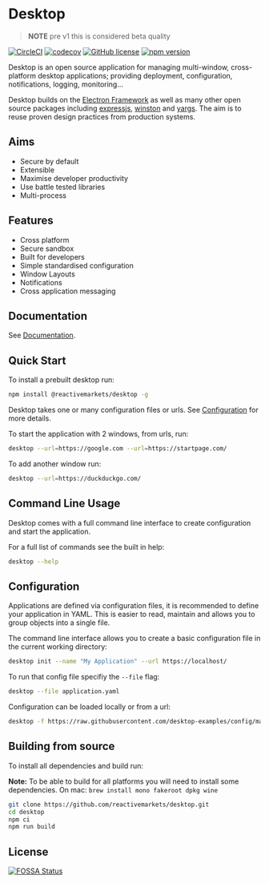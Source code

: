 # Desktop

> **NOTE** pre v1 this is considered beta quality

[![CircleCI](https://circleci.com/gh/reactivemarkets/desktop/tree/main.svg?style=shield)](https://circleci.com/gh/reactivemarkets/desktop/tree/main)
[![codecov](https://codecov.io/gh/reactivemarkets/desktop/branch/main/graph/badge.svg)](https://codecov.io/gh/reactivemarkets/desktop)
[![GitHub license](https://img.shields.io/badge/license-Apache-brightgreen.svg)](https://github.com/reactivemarkets/desktop/blob/main/LICENSE) [![npm version](https://img.shields.io/npm/v/@reactivemarkets/desktop.svg?style=flat)](https://www.npmjs.com/package/@reactivemarkets/desktop)

Desktop is an open source application for managing multi-window, cross-platform desktop applications; providing deployment, configuration, notifications, logging, monitoring...

Desktop builds on the [Electron Framework](https://github.com/electron/electron) as well as many other open source packages including [expressjs](https://github.com/expressjs/express/), [winston](https://github.com/winstonjs/winston) and [yargs](https://github.com/yargs/yargs). The aim is to reuse proven design practices from production systems.

## Aims

* Secure by default
* Extensible
* Maximise developer productivity
* Use battle tested libraries
* Multi-process

## Features

* Cross platform
* Secure sandbox
* Built for developers
* Simple standardised configuration
* Window Layouts
* Notifications
* Cross application messaging

## Documentation

See [Documentation](https://reactivemarkets.github.io/desktop/).

## Quick Start

To install a prebuilt desktop run:

```bash
npm install @reactivemarkets/desktop -g
```

Desktop takes one or many configuration files or urls. See [Configuration](#Configuration) for more details.

To start the application with 2 windows, from urls, run:

```bash
desktop --url=https://google.com --url=https://startpage.com/
```

To add another window run:

```bash
desktop --url=https://duckduckgo.com/
```

## Command Line Usage

Desktop comes with a full command line interface to create configuration and start the application.

For a full list of commands see the built in help:

```bash
desktop --help
```

## Configuration

Applications are defined via configuration files, it is recommended to define your application in YAML. This is easier to read, maintain and allows you to group objects into a single file.

The command line interface allows you to create a basic configuration file in the current working directory:

```bash
desktop init --name "My Application" --url https://localhost/
```

To run that config file specifiy the `--file` flag:

```bash
desktop --file application.yaml
```

Configuration can be loaded locally or from a url:

```bash
desktop -f https://raw.githubusercontent.com/desktop-examples/config/main/examples/single-window.yaml
```

## Building from source

To install all dependencies and build run:

**Note:** To be able to build for all platforms you will need to install some dependencies. On mac: `brew install mono fakeroot dpkg wine`

```bash
git clone https://github.com/reactivemarkets/desktop.git
cd desktop
npm ci
npm run build
```

## License

[![FOSSA Status](https://app.fossa.com/api/projects/git%2Bgithub.com%2Freactivemarkets%2Fdesktop.svg?type=large)](https://app.fossa.com/projects/git%2Bgithub.com%2Freactivemarkets%2Fdesktop?ref=badge_large)
